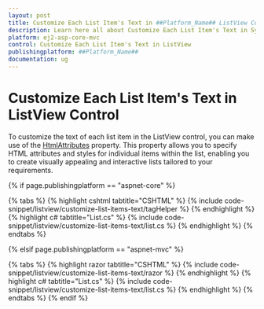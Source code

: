 ```yaml
---
layout: post
title: Customize Each List Item's Text in ##Platform_Name## ListView Control
description: Learn here all about Customize Each List Item's Text in Syncfusion ##Platform_Name## ListView control of syncfusion and more.
platform: ej2-asp-core-mvc
control: Customize Each List Item's Text in ListView
publishingplatform: ##Platform_Name##
documentation: ug
---
```


# Customize Each List Item's Text in ListView Control

To customize the text of each list item in the ListView control, you can make use of the [HtmlAttributes](https://help.syncfusion.com/cr/aspnetcore-js2/Syncfusion.EJ2.Lists.ListViewFieldSettings.html#Syncfusion_EJ2_Lists_ListViewFieldSettings_HtmlAttributes) property. This property allows you to specify HTML attributes and styles for individual items within the list, enabling you to create visually appealing and interactive lists tailored to your requirements.

{% if page.publishingplatform == "aspnet-core" %}

{% tabs %}
{% highlight cshtml tabtitle="CSHTML" %}
{% include code-snippet/listview/customize-list-items-text/tagHelper %}
{% endhighlight %}
{% highlight c# tabtitle="List.cs" %}
{% include code-snippet/listview/customize-list-items-text/list.cs %}
{% endhighlight %}
{% endtabs %}

{% elsif page.publishingplatform == "aspnet-mvc" %}

{% tabs %}
{% highlight razor tabtitle="CSHTML" %}
{% include code-snippet/listview/customize-list-items-text/razor %}
{% endhighlight %}
{% highlight c# tabtitle="List.cs" %}
{% include code-snippet/listview/customize-list-items-text/list.cs %}
{% endhighlight %}
{% endtabs %}
{% endif %}